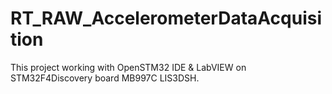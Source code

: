 # RT_RAW_AccelerometerDataAcquisition
This project working with OpenSTM32 IDE &amp; LabVIEW on STM32F4Discovery board MB997C LIS3DSH.
